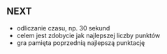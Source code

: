 ## NEXT
- odliczanie czasu, np. 30 sekund
- celem jest zdobycie jak najlepszej liczby punktów
- gra pamięta poprzednią najlepszą punktację
